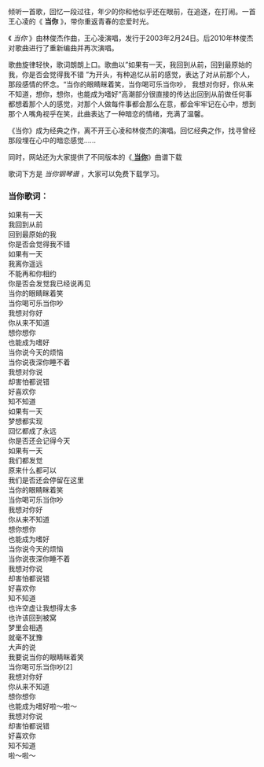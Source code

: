 

倾听一首歌，回忆一段过往，年少的你和他似乎还在眼前，在追逐，在打闹。一首王心凌的《 **当你** 》，带你重返青春的恋爱时光。

《 _当你_ 》由林俊杰作曲，王心凌演唱，发行于2003年2月24日。后2010年林俊杰对歌曲进行了重新编曲并再次演唱。

歌曲旋律轻快，歌词朗朗上口。歌曲以”如果有一天，我回到从前，回到最原始的我，你是否会觉得我不错
”为开头，有种追忆从前的感觉，表达了对从前那个人，那段感情的怀念。“当你的眼睛眯着笑，当你喝可乐当你吵，
我想对你好，你从来不知道，想你，想你，也能成为嗜好“高潮部分很直接的传达出回到从前做任何事都想着那个人的感觉，对那个人做每件事都会那么在意，都会牢牢记在心中，想到那个人嘴角视乎在笑，此曲表达了一种暗恋的情绪，充满了温馨。

《当你》成为经典之作，离不开王心凌和林俊杰的演唱。回忆经典之作，找寻曾经那段埋在心中的暗恋感觉......

同时，网站还为大家提供了不同版本的《[ **当你**](Music-8015.html "当你")》曲谱下载

歌词下方是 _当你钢琴谱_ ，大家可以免费下载学习。

### 当你歌词：

如果有一天  
我回到从前  
回到最原始的我  
你是否会觉得我不错  
如果有一天  
我离你遥远  
不能再和你相约  
你是否会发觉我已经说再见  
当你的眼睛眯着笑  
当你喝可乐当你吵  
我想对你好  
你从来不知道  
想你想你  
也能成为嗜好  
当你说今天的烦恼  
当你说夜深你睡不着  
我想对你说  
却害怕都说错  
好喜欢你  
知不知道  
如果有一天  
梦想都实现  
回忆都成了永远  
你是否还会记得今天  
如果有一天  
我们都发觉  
原来什么都可以  
我们是否还会停留在这里  
当你的眼睛眯着笑  
当你喝可乐当你吵  
我想对你好  
你从来不知道  
想你想你  
也能成为嗜好  
当你说今天的烦恼  
当你说夜深你睡不着  
我想对你说  
却害怕都说错  
好喜欢你  
知不知道  
也许空虚让我想得太多  
也许该回到被窝  
梦里会相遇  
就毫不犹豫  
大声的说  
我要说当你的眼睛眯着笑  
当你喝可乐当你吵[2]  
我想对你好  
你从来不知道  
想你想你  
也能成为嗜好啦～啦～  
我想对你说  
却害怕都说错  
好喜欢你  
知不知道  
啦～啦～


